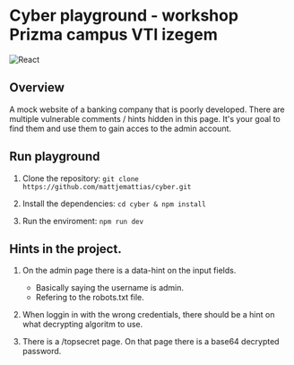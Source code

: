 # Cyber playground - workshop Prizma campus VTI izegem

![React](https://img.shields.io/badge/react-%2320232a.svg?style=for-the-badge&logo=react&logoColor=%2361DAFB)

## Overview

A mock website of a banking company that is poorly developed. There are multiple vulnerable comments / hints hidden in this page. It's your goal to find them and use them to gain acces to the admin account.

## Run playground

1. Clone the repository: `git clone https://github.com/mattjemattias/cyber.git`

2. Install the dependencies: `cd cyber & npm install`

3. Run the enviroment: `npm run dev`

## Hints in the project.

1. On the admin page there is a data-hint on the input fields.

    - Basically saying the username is admin.
    - Refering to the robots.txt file.

2. When loggin in with the wrong credentials, there should be a hint on what decrypting algoritm to use.

3. There is a /topsecret page. On that page there is a base64 decrypted password.
